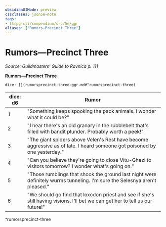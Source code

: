 ```yaml
---
obsidianUIMode: preview
cssclasses: json5e-note
tags:
- ttrpg-cli/compendium/src/5e/ggr
aliases: ["Rumors—Precinct Three"]
---
```

# Rumors—Precinct Three
*Source: Guildmasters' Guide to Ravnica p. 111* 

**Rumors—Precinct Three**

`dice: [](rumorsprecinct-three-ggr.md#^rumorsprecinct-three)`

| dice: d6 | Rumor |
|----------|-------|
| 1 | "Something keeps spooking the pack animals. I wonder what it could be?" |
| 2 | "I hear there's an old granary in the rubblebelt that's filled with bandit plunder. Probably worth a peek!" |
| 3 | "The giant spiders above Velen's Rest have become aggressive as of late. I heard someone got poisoned by one yesterday." |
| 4 | "Can you believe they're going to close Vitu-Ghazi to visitors tomorrow? I wonder what's going on." |
| 5 | "Those rumblings that shook the ground last night were definitely wurms tunneling. I'm sure the Selesnya aren't pleased." |
| 6 | "We should go find that loxodon priest and see if she's still having visions. I'll bet we can get her to tell us our future!" |
^rumorsprecinct-three